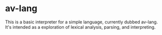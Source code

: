 # av-lang

This is a basic interpreter for a simple language, currently dubbed av-lang.
It's intended as a exploration of lexical analysis, parsing, and interpreting.
